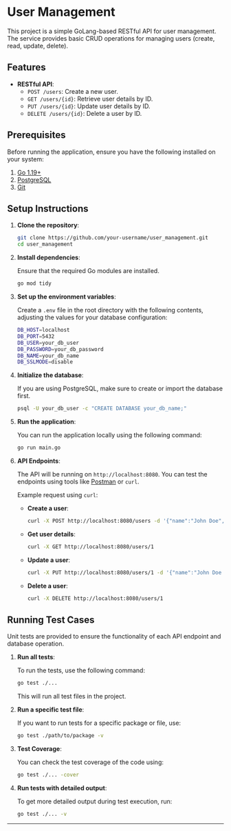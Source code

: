 
# User Management

This project is a simple GoLang-based RESTful API for user management. The service provides basic CRUD operations for managing users (create, read, update, delete).

## Features

- **RESTful API**:
    - `POST /users`: Create a new user.
    - `GET /users/{id}`: Retrieve user details by ID.
    - `PUT /users/{id}`: Update user details by ID.
    - `DELETE /users/{id}`: Delete a user by ID.

## Prerequisites

Before running the application, ensure you have the following installed on your system:

1. [Go 1.19+](https://golang.org/dl/)
2. [PostgreSQL](https://www.postgresql.org/download/)
3. [Git](https://git-scm.com/)

## Setup Instructions

1. **Clone the repository**:

   ```bash
   git clone https://github.com/your-username/user_management.git
   cd user_management
   ```

2. **Install dependencies**:

   Ensure that the required Go modules are installed.

   ```bash
   go mod tidy
   ```

3. **Set up the environment variables**:

   Create a `.env` file in the root directory with the following contents, adjusting the values for your database configuration:

   ```bash
   DB_HOST=localhost
   DB_PORT=5432
   DB_USER=your_db_user
   DB_PASSWORD=your_db_password
   DB_NAME=your_db_name
   DB_SSLMODE=disable

   ```

4. **Initialize the database**:

   If you are using PostgreSQL, make sure to create or import the database first.

   ```bash
   psql -U your_db_user -c "CREATE DATABASE your_db_name;"
   ```

5. **Run the application**:

   You can run the application locally using the following command:

   ```bash
   go run main.go
   ```

6. **API Endpoints**:

   The API will be running on `http://localhost:8080`. You can test the endpoints using tools like [Postman](https://www.postman.com/) or `curl`.

   Example request using `curl`:

    - **Create a user**:
      ```bash
      curl -X POST http://localhost:8080/users -d '{"name":"John Doe", "email":"john.doe@example.com", "age":30}' -H "Content-Type: application/json"
      ```

    - **Get user details**:
      ```bash
      curl -X GET http://localhost:8080/users/1
      ```

    - **Update a user**:
      ```bash
      curl -X PUT http://localhost:8080/users/1 -d '{"name":"John Doe Updated", "email":"john.doe@example.com", "age":31}' -H "Content-Type: application/json"
      ```

    - **Delete a user**:
      ```bash
      curl -X DELETE http://localhost:8080/users/1
      ```

## Running Test Cases

Unit tests are provided to ensure the functionality of each API endpoint and database operation.

1. **Run all tests**:

   To run the tests, use the following command:

   ```bash
   go test ./...
   ```

   This will run all test files in the project.

2. **Run a specific test file**:

   If you want to run tests for a specific package or file, use:

   ```bash
   go test ./path/to/package -v
   ```

3. **Test Coverage**:

   You can check the test coverage of the code using:

   ```bash
   go test ./... -cover
   ```

4. **Run tests with detailed output**:

   To get more detailed output during test execution, run:

   ```bash
   go test ./... -v
   ```


---
